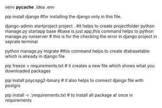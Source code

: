 venv 
__pycache__
.idea
.env


pip install django   #for installing the django only in this file.

django-admin startproject project . #it helps to create projectfolder
python manage.py startapp base #base is just app,this command helps to python manage.py runserver # this is for the checking the error in django project in seprate terminal


python manage.py migrate  #this command helps to create dtabasetable which is already in django file


pip freeze > requirements.txt # it creates a new file which shows what you downloaded packages

 pip install psycopg2-binary # it also helps to connect django file with postgrs


 pip install -r .\requirements.txt   # to install all package at once in requirements


